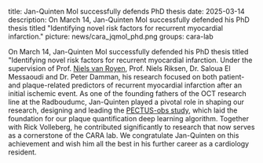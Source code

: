 title: Jan-Quinten Mol successfully defends PhD thesis
date: 2025-03-14
description: On March 14, Jan-Quinten Mol successfully defended his PhD thesis titled "Identifying novel risk factors for recurrent myocardial infarction." 
picture: news/cara_jqmol_phd.png
groups: cara-lab

On March 14, Jan-Quinten Mol successfully defended his PhD thesis titled "Identifying novel risk factors for recurrent myocardial infarction. Under the supervision of Prof. [Niels van Royen](https://www.cara-ai-lab.nl/members/niels-van-royen/), Prof. Niels Riksen, Dr. Saloua El Messaoudi and Dr. Peter Damman, his research focused on both patient- and plaque-related predictors of recurrent myocardial infarction after an initial ischemic event. As one of the founding fathers of the OCT research line at the Radboudumc, Jan-Quinten played a pivotal role in shaping our research, designing and leading the [PECTUS-obs study](https://pubmed.ncbi.nlm.nih.gov/37703036/), which laid the foundation for our plaque quantification deep learning algorithm. Together with Rick Volleberg, he contributed significantly to research that now serves as a cornerstone of the CARA lab. We congratulate Jan-Quinten on this achievement and wish him all the best in his further career as a cardiology resident.
